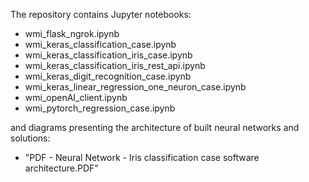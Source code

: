 The repository contains Jupyter notebooks:
- wmi_flask_ngrok.ipynb
- wmi_keras_classification_case.ipynb
- wmi_keras_classification_iris_case.ipynb
- wmi_keras_classification_iris_rest_api.ipynb
- wmi_keras_digit_recognition_case.ipynb
- wmi_keras_linear_regression_one_neuron_case.ipynb
- wmi_openAI_client.ipynb
- wmi_pytorch_regression_case.ipynb

and diagrams presenting the architecture of built neural networks and solutions:
- "PDF - Neural Network - Iris classification case software architecture.PDF"
